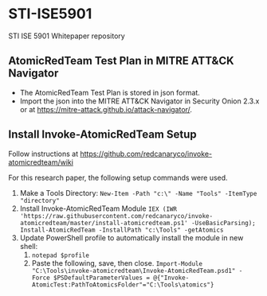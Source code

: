 # STI-ISE5901
STI ISE 5901 Whitepaper repository

## AtomicRedTeam Test Plan in MITRE ATT&CK Navigator
- The AtomicRedTeam Test Plan is stored in json format.  
- Import the json into the MITRE ATT&CK Navigator in Security Onion 2.3.x or at https://mitre-attack.github.io/attack-navigator/.

## Install Invoke-AtomicRedTeam Setup
Follow instructions at https://github.com/redcanaryco/invoke-atomicredteam/wiki

For this research paper, the following setup commands were used.
1. Make a Tools Directory: `New-Item -Path "c:\" -Name "Tools" -ItemType "directory"`
2. Install Invoke-AtomicRedTeam Module
	`IEX (IWR 'https://raw.githubusercontent.com/redcanaryco/invoke-atomicredteam/master/install-atomicredteam.ps1' -UseBasicParsing);
	Install-AtomicRedTeam -InstallPath "c:\Tools" -getAtomics`
3. Update PowerShell profile to automatically install the module in new shell:
	1. `notepad $profile`
	2. Paste the following, save, then close.
		`Import-Module "C:\Tools\invoke-atomicredteam\Invoke-AtomicRedTeam.psd1" -Force
		$PSDefaultParameterValues = @{"Invoke-AtomicTest:PathToAtomicsFolder"="C:\Tools\atomics"}`